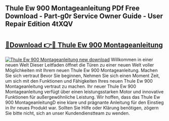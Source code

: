 ## Thule Ew 900 Montageanleitung PDf Free Download - Part-g0r Service Owner Guide - User Repair Edition 4tXQV

# <h2><a href="http://df6k5sq.blite.top/?on=Thule+Ew+900+Montageanleitung">🔗Download 👉🔴 Thule Ew 900 Montageanleitung</a></h2>

[![Thule Ew 900 Montageanleitung new download](https://i.imgur.com/lujVjoI.png)](http://df6k5sq.blite.top/?on=Thule+Ew+900+Montageanleitung)
Willkommen in einer neuen Welt Dieser Leitfaden öffnet die Türen zu einer neuen Welt voller Möglichkeiten mit Ihrem neuen Thule Ew 900 Montageanleitung. Machen Sie sich vertraut Bevor Sie beginnen, Nehmen Sie sich einen Moment Zeit, um sich mit den Funktionen und Fähigkeiten Ihres neuen Thule Ew 900 Montageanleitung vertraut zu machen. Ihr neuer Thule Ew 900 Montageanleitung verfügt über einen leistungsstarken Motor und innovative Funktionen für außergewöhnliche Leistung. Wir hoffen, dass das Thule Ew 900 MontageanleitungD eine klare und prägnante Anleitung für den Einstieg in Ihr neues Produkt war. Sollten Sie Hilfe oder Klärung benötigen, zögern Sie bitte nicht, sich an unser Kundendienstteam zu wenden.
